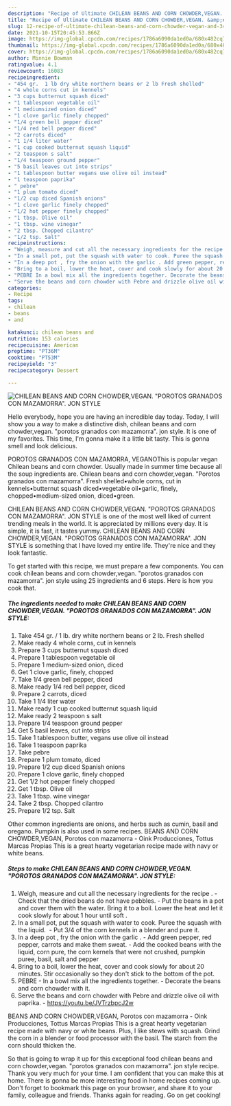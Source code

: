 ```yaml
---
description: "Recipe of Ultimate CHILEAN BEANS AND CORN CHOWDER,VEGAN. &amp;#34;POROTOS GRANADOS CON MAZAMORRA&amp;#34;. JON STYLE"
title: "Recipe of Ultimate CHILEAN BEANS AND CORN CHOWDER,VEGAN. &amp;#34;POROTOS GRANADOS CON MAZAMORRA&amp;#34;. JON STYLE"
slug: 12-recipe-of-ultimate-chilean-beans-and-corn-chowder-vegan-and-34-porotos-granados-con-mazamorra-and-34-jon-style
date: 2021-10-15T20:45:53.866Z
image: https://img-global.cpcdn.com/recipes/1786a6090da1ed0a/680x482cq70/chilean-beans-and-corn-chowdervegan-porotos-granados-con-mazamorra-jon-style-recipe-main-photo.jpg
thumbnail: https://img-global.cpcdn.com/recipes/1786a6090da1ed0a/680x482cq70/chilean-beans-and-corn-chowdervegan-porotos-granados-con-mazamorra-jon-style-recipe-main-photo.jpg
cover: https://img-global.cpcdn.com/recipes/1786a6090da1ed0a/680x482cq70/chilean-beans-and-corn-chowdervegan-porotos-granados-con-mazamorra-jon-style-recipe-main-photo.jpg
author: Minnie Bowman
ratingvalue: 4.1
reviewcount: 16083
recipeingredient:
- "454 gr.  1 lb dry white northern beans or 2 lb Fresh shelled"
- "4 whole corns cut in kennels"
- "3 cups butternut squash diced"
- "1 tablespoon vegetable oil"
- "1 mediumsized onion diced"
- "1 clove garlic finely chopped"
- "1/4 green bell pepper diced"
- "1/4 red bell pepper diced"
- "2 carrots diced"
- "1 1/4 liter water"
- "1 cup cooked butternut squash liquid"
- "2 teaspoon s salt"
- "1/4 teaspoon ground pepper"
- "5 basil leaves cut into strips"
- "1 tablespoon butter vegans use olive oil instead"
- "1 teaspoon paprika"
- " pebre"
- "1 plum tomato diced"
- "1/2 cup diced Spanish onions"
- "1 clove garlic finely chopped"
- "1/2 hot pepper finely chopped"
- "1 tbsp. Olive oil"
- "1 tbsp. wine vinegar"
- "2 tbsp. Chopped cilantro"
- "1/2 tsp. Salt"
recipeinstructions:
- "Weigh, measure and cut all the necessary ingredients for the recipe . Check that the dried beans do not have pebbles. Put the beans in a pot and cover them with the water. Bring it to a boil. Lower the heat and let it cook slowly for about 1 hour until soft ."
- "In a small pot, put the squash with water to cook. Puree the squash with the liquid.  Put 3/4 of the corn kennels in a blender and pure it."
- "In a deep pot , fry the onion with the garlic . Add green pepper, red pepper, carrots and make them sweat. Add the cooked beans with the liquid, corn pure, the corn kernels that were not crushed, pumpkin puree, basil, salt and pepper"
- "Bring to a boil, lower the heat, cover and cook slowly for about 20 minutes. Stir occasionally so they don&#39;t stick to the bottom of the pot."
- "PEBRE In a bowl mix all the ingredients together. Decorate the beans and corn chowder with it."
- "Serve the beans and corn chowder with Pebre and drizzle olive oil with paprika. https://youtu.be/JVTrzbpcJ2w"
categories:
- Recipe
tags:
- chilean
- beans
- and

katakunci: chilean beans and 
nutrition: 153 calories
recipecuisine: American
preptime: "PT36M"
cooktime: "PT53M"
recipeyield: "3"
recipecategory: Dessert

---
```



![CHILEAN BEANS AND CORN CHOWDER,VEGAN. &#34;POROTOS GRANADOS CON MAZAMORRA&#34;. JON STYLE](https://img-global.cpcdn.com/recipes/1786a6090da1ed0a/680x482cq70/chilean-beans-and-corn-chowdervegan-porotos-granados-con-mazamorra-jon-style-recipe-main-photo.jpg)

Hello everybody, hope you are having an incredible day today. Today, I will show you a way to make a distinctive dish, chilean beans and corn chowder,vegan. &#34;porotos granados con mazamorra&#34;. jon style. It is one of my favorites. This time, I'm gonna make it a little bit tasty. This is gonna smell and look delicious.

POROTOS GRANADOS CON MAZAMORRA, VEGANOThis is popular vegan Chilean beans and corn chowder. Usually made in summer time because all the soup ingredients are. Chilean beans and corn chowder,vegan. &#34;Porotos granados con mazamorra&#34;. Fresh shelled•whole corns, cut in kennels•butternut squash diced•vegetable oil•garlic, finely, chopped•medium-sized onion, diced•green.

CHILEAN BEANS AND CORN CHOWDER,VEGAN. &#34;POROTOS GRANADOS CON MAZAMORRA&#34;. JON STYLE is one of the most well liked of current trending meals in the world. It is appreciated by millions every day. It is simple, it is fast, it tastes yummy. CHILEAN BEANS AND CORN CHOWDER,VEGAN. &#34;POROTOS GRANADOS CON MAZAMORRA&#34;. JON STYLE is something that I have loved my entire life. They're nice and they look fantastic.


To get started with this recipe, we must prepare a few components. You can cook chilean beans and corn chowder,vegan. &#34;porotos granados con mazamorra&#34;. jon style using 25 ingredients and 6 steps. Here is how you cook that.

<!--inarticleads1-->

##### The ingredients needed to make CHILEAN BEANS AND CORN CHOWDER,VEGAN. &#34;POROTOS GRANADOS CON MAZAMORRA&#34;. JON STYLE:

1. Take 454 gr. / 1 lb. dry white northern beans or 2 lb. Fresh shelled
1. Make ready 4 whole corns, cut in kennels
1. Prepare 3 cups butternut squash diced
1. Prepare 1 tablespoon vegetable oil
1. Prepare 1 medium-sized onion, diced
1. Get 1 clove garlic, finely, chopped
1. Take 1/4 green bell pepper, diced
1. Make ready 1/4 red bell pepper, diced
1. Prepare 2 carrots, diced
1. Take 1 1/4 liter water
1. Make ready 1 cup cooked butternut squash liquid
1. Make ready 2 teaspoon s salt
1. Prepare 1/4 teaspoon ground pepper
1. Get 5 basil leaves, cut into strips
1. Take 1 tablespoon butter, vegans use olive oil instead
1. Take 1 teaspoon paprika
1. Take  pebre
1. Prepare 1 plum tomato, diced
1. Prepare 1/2 cup diced Spanish onions
1. Prepare 1 clove garlic, finely chopped
1. Get 1/2 hot pepper finely chopped
1. Get 1 tbsp. Olive oil
1. Take 1 tbsp. wine vinegar
1. Take 2 tbsp. Chopped cilantro
1. Prepare 1/2 tsp. Salt


Other common ingredients are onions, and herbs such as cumin, basil and oregano. Pumpkin is also used in some recipes. BEANS AND CORN CHOWDER,VEGAN, Porotos con mazamorra - Oink Producciones, Tottus Marcas Propias This is a great hearty vegetarian recipe made with navy or white beans. 

<!--inarticleads2-->

##### Steps to make CHILEAN BEANS AND CORN CHOWDER,VEGAN. &#34;POROTOS GRANADOS CON MAZAMORRA&#34;. JON STYLE:

1. Weigh, measure and cut all the necessary ingredients for the recipe . - Check that the dried beans do not have pebbles. - Put the beans in a pot and cover them with the water. Bring it to a boil. Lower the heat and let it cook slowly for about 1 hour until soft .
1. In a small pot, put the squash with water to cook. Puree the squash with the liquid.  - Put 3/4 of the corn kennels in a blender and pure it.
1. In a deep pot , fry the onion with the garlic . - Add green pepper, red pepper, carrots and make them sweat. - Add the cooked beans with the liquid, corn pure, the corn kernels that were not crushed, pumpkin puree, basil, salt and pepper
1. Bring to a boil, lower the heat, cover and cook slowly for about 20 minutes. Stir occasionally so they don&#39;t stick to the bottom of the pot.
1. PEBRE - In a bowl mix all the ingredients together. - Decorate the beans and corn chowder with it.
1. Serve the beans and corn chowder with Pebre and drizzle olive oil with paprika. - https://youtu.be/JVTrzbpcJ2w


BEANS AND CORN CHOWDER,VEGAN, Porotos con mazamorra - Oink Producciones, Tottus Marcas Propias This is a great hearty vegetarian recipe made with navy or white beans. Plus, I like stews with squash. Grind the corn in a blender or food processor with the basil. The starch from the corn should thicken the. 

So that is going to wrap it up for this exceptional food chilean beans and corn chowder,vegan. &#34;porotos granados con mazamorra&#34;. jon style recipe. Thank you very much for your time. I am confident that you can make this at home. There is gonna be more interesting food in home recipes coming up. Don't forget to bookmark this page on your browser, and share it to your family, colleague and friends. Thanks again for reading. Go on get cooking!
